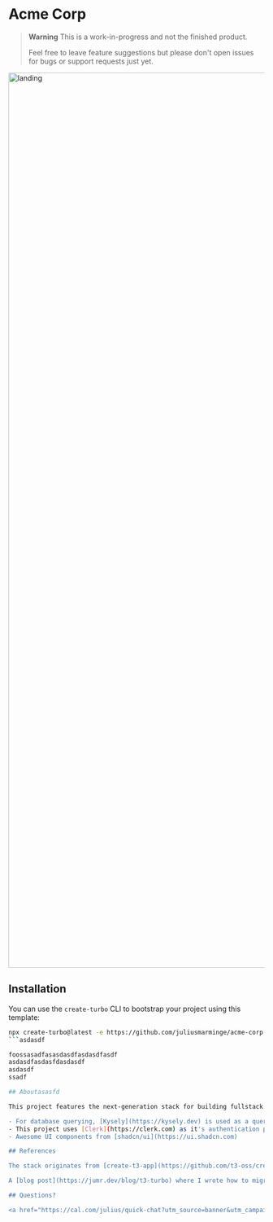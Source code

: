 # Acme Corp

> **Warning**
> This is a work-in-progress and not the finished product.
>
> Feel free to leave feature suggestions but please don't open issues for bugs or support requests just yet.

<img width="1758" alt="landing" src="https://user-images.githubusercontent.com/51714798/233038030-486d5006-5e6b-47c4-841e-fc321bb9e37e.png">

## Installation

You can use the `create-turbo` CLI to bootstrap your project using this template:

```bash
npx create-turbo@latest -e https://github.com/juliusmarminge/acme-corp
```asdasdf

foossasadfasasdasdfasdasdfasdf
asdasdfasdasfdasdasdf
asdasdf
ssadf

## Aboutasasfd

This project features the next-generation stack for building fullstack application. It's structured as a monorepo with a shared API using tRPC. Built on the new app router in Next.js 13 with React Server Components.

- For database querying, [Kysely](https://kysely.dev) is used as a query builder whilst remaining [Prisma](https://prisma.io) as a schema management tool. (This means it's fully edge-ready!). To keep a good DX, we use a custom setup with kysely-prisma-generator to pull out all the prisma types, and then a [post-generate script](./packages/db/prisma/postgenerate.ts) to create a fully typesafe db client using database.js from [PlanetScale](https://planetscale.com).
- This project uses [Clerk](https://clerk.com) as it's authentication provider.
- Awesome UI components from [shadcn/ui](https://ui.shadcn.com)

## References

The stack originates from [create-t3-app](https://github.com/t3-oss/create-t3-app).

A [blog post](https://jumr.dev/blog/t3-turbo) where I wrote how to migrate a T3 app into this.

## Questions?

<a href="https://cal.com/julius/quick-chat?utm_source=banner&utm_campaign=oss"><img alt="Book us with Cal.com" src="https://cal.com/book-with-cal-dark.svg" /></a>
